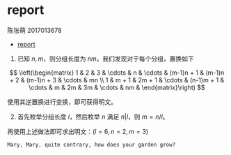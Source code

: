 # report

陈张萌 2017013678

- [report](#report)

1. 已知 $n,m$，则分组长度为 $nm$。我们发现对于每个分组，置换如下

$$
     \left(\begin{matrix}
     1 & 2 & 3 & \cdots & n & \cdots & (m-1)n + 1 & (m-1)n + 2 & (m-1)n + 3 & \cdots & mn \\
     1 & m + 1 & 2m + 1 & \cdots & (n-1)m + 1 & \cdots & m & 2m & 3m & \cdots & nm &
     \end{matrix}\right)
$$

使用其逆置换进行变换，即可获得明文。

2. 首先枚举分组长度 $l$，然后枚举 $n$ 满足 $n | l$，则 $m = n / l$。

再使用上述做法即可求出明文：($l = 6, n = 2, m = 3$)

```
Mary, Mary, quite contrary, how does your garden grow?
```